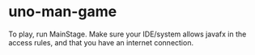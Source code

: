 # uno-man-game
To play, run MainStage. Make sure your IDE/system allows javafx in the access rules, and that you have an internet connection.

